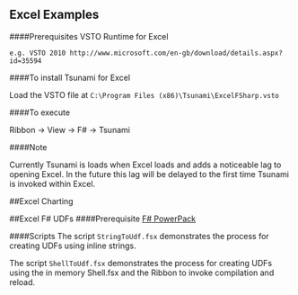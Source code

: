 ## Excel Examples

####Prerequisites
VSTO Runtime for Excel

`e.g. VSTO 2010 http://www.microsoft.com/en-gb/download/details.aspx?id=35594`

####To install Tsunami for Excel

Load the VSTO file at `C:\Program Files (x86)\Tsunami\ExcelFSharp.vsto`


####To execute

Ribbon -> View -> F# -> Tsunami

####Note

Currently Tsunami is loads when Excel loads and adds a noticeable lag to opening Excel. In the future this lag will be delayed to the first time Tsunami is invoked within Excel.

##Excel Charting

##Excel F# UDFs
####Prerequisite
[F# PowerPack](http://fsharppowerpack.codeplex.com/)

####Scripts
The script `StringToUdf.fsx` demonstrates the process for creating UDFs using inline strings.

The script `ShellToUdf.fsx` demonstrates the process for creating UDFs using the in memory Shell.fsx and the Ribbon to invoke compilation and reload.